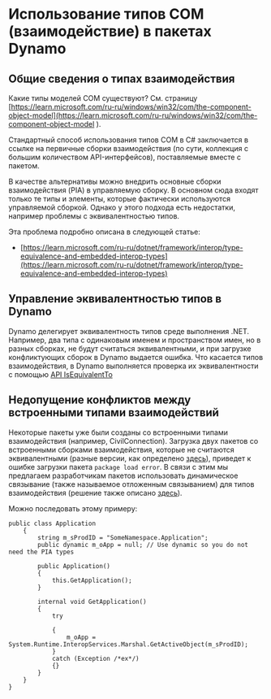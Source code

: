 # Использование типов COM (взаимодействие) в пакетах Dynamo

## Общие сведения о типах взаимодействия
Какие типы моделей COM существуют? См. страницу [https://learn.microsoft.com/ru-ru/windows/win32/com/the-component-object-model](https://learn.microsoft.com/ru-ru/windows/win32/com/the-component-object-model ).

Стандартный способ использования типов COM в C# заключается в ссылке на первичные сборки взаимодействия (по сути, коллекция c большим количеством API-интерфейсов), поставляемые вместе с пакетом. 

В качестве альтернативы можно внедрить основные сборки взаимодействия (PIA) в управляемую сборку. В основном сюда входят только те типы и элементы, которые фактически используются управляемой сборкой. Однако у этого подхода есть недостатки, например проблемы с эквивалентностью типов.

Эта проблема подробно описана в следующей статье: 
* [https://learn.microsoft.com/ru-ru/dotnet/framework/interop/type-equivalence-and-embedded-interop-types](https://learn.microsoft.com/ru-ru/dotnet/framework/interop/type-equivalence-and-embedded-interop-types)

## Управление эквивалентностью типов в Dynamo
Dynamo делегирует эквивалентность типов среде выполнения .NET. Например, два типа с одинаковым именем и пространством имен, но в разных сборках, не будут считаться эквивалентными, и при загрузке конфликтующих сборок в Dynamo выдается ошибка. Что касается типов взаимодействия, в Dynamo выполняется проверка их эквивалентности с помощью [API IsEquivalentTo](https://learn.microsoft.com/ru-ru/dotnet/api/system.type.isequivalentto)

## Недопущение конфликтов между встроенными типами взаимодействий
Некоторые пакеты уже были созданы со встроенными типами взаимодействия (например, CivilConnection). Загрузка двух пакетов со встроенными сборками взаимодействия, которые не считаются эквивалентными (разные версии, как определено [здесь](https://learn.microsoft.com/ru-ru/dotnet/framework/interop/type-equivalence-and-embedded-interop-types)), приведет к ошибке загрузки пакета `package load error`. В связи с этим мы предлагаем разработчикам пакетов использовать динамическое связывание (также называемое отложенным связыванием) для типов взаимодействия (решение также описано [здесь](https://blogs.iis.net/samng/the-pain-of-deploying-primary-interop-assemblies)).

Можно последовать этому примеру:
```
public class Application
    {
        string m_sProdID = "SomeNamespace.Application";
        public dynamic m_oApp = null; // Use dynamic so you do not need the PIA types

        public Application()
        {
            this.GetApplication();
        }

        internal void GetApplication()
        {
            try

            {
                m_oApp = System.Runtime.InteropServices.Marshal.GetActiveObject(m_sProdID);
            }
            catch (Exception /*ex*/)
            {}
        }
    }
}
```